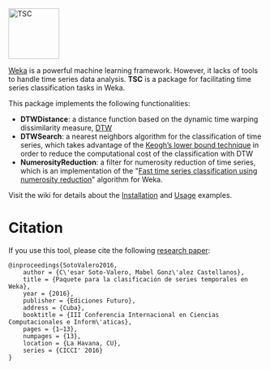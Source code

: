 <img src="https://cesarsotovalero.github.io/img/logos/TS-Classification_logo.svg" height="100px"  alt="TSC"/>

[Weka](https://www.cs.waikato.ac.nz/ml/weka) is a powerful machine learning framework. However, it lacks of tools to handle time series data analysis. **TSC** is a package for facilitating time series classification tasks in Weka. 

This package implements the following functionalities: 

- **DTWDistance**: a distance function based on the dynamic time warping dissimilarity measure, [DTW](https://en.wikipedia.org/wiki/Dynamic_time_warping) 
- **DTWSearch**: a nearest neighbors algorithm for the classification of time series, which takes advantage of the [Keogh’s lower bound technique](https://www.cs.ucr.edu/~eamonn/LB_Keogh.htm) in order to reduce the computational cost of the classification with DTW
- **NumerosityReduction**: a filter for numerosity reduction of time series, which is an implementation of the "[Fast time series classification using numerosity reduction](https://dl.acm.org/doi/10.1145/1143844.1143974)" algorithm for Weka.


Visit the wiki for details about the [Installation](https://github.com/cesarsotovalero/timeSeriesClassification/wiki/Installation) and [Usage](https://github.com/cesarsotovalero/timeSeriesClassification/wiki/Usage) examples.

# Citation

If you use this tool, please cite the following [research paper](https://www.researchgate.net/publication/290379731_Paquete_para_la_clasificacion_de_series_temporales_en_Weka):

```
@inproceedings{SotoValero2016,
    author = {C\'esar Soto-Valero, Mabel Gonz\'alez Castellanos},
    title = {Paquete para la clasificación de series temporales en Weka},
    year = {2016},
    publisher = {Ediciones Futuro},
    address = {Cuba},
    booktitle = {III Conferencia Internacional en Ciencias Computacionales e Inform\'aticas},
    pages = {1–13},
    numpages = {13},
    location = {La Havana, CU},
    series = {CICCI' 2016}
}
```
